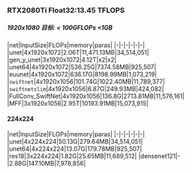 
### RTX2080Ti Float32:13.45 TFLOPS

##### 1920x1080 目标: < 100GFLOPs <1GB

|net|InputSize|FLOPs|memory|paras|
|-|-|-|-|-|-|
|unet|4x1920x1072|2.06T|11,471.13MB|34,514,051|
|gen_y_unet|3x1920x1072|4.12T|x2|x2|
|unet64|4x1920x1072|536.25G|7374.58MB|925,507|
|euunet|4x1920x1072|636.17G|8198.99MB|1,073,219|
|`swiftnet`|4x1920x1056|101.74G|1022.40MB|11,789,377|
|`swiftnetslim`|4x1920x1056|6.87G|249.93MB|424,082|
|FullConv_SwiftNet|4x1920x1056|136.8G|2713.81MB|11,576,161|
|MFF|3x1920x1056|2.95T|10193.91MB|15,073,915|

#### 224x224

|net|InputSize|FLOPs|memory|paras|
|-|-|-|-|-|-|
|unet|4x224x224|50.13G|279.64MB|34,514,051|
|unet64|4x224x224|13.07G|179.78MB|925,507|
|res18|3x224x224|1.82G|25.65MB|11,689,512|
|densenet121|-|2.88G|147.10MB|7,978,856|